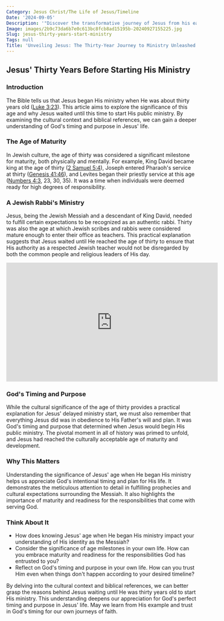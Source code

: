 ```yaml
---
Category: Jesus Christ/The Life of Jesus/Timeline
Date: '2024-09-05'
Description: '"Discover the transformative journey of Jesus from his early life to the momentous start of his ministry at the age of thirty in this insightful article."'
Image: images/2b9c73da6b7e0c613bc8fcb8ad15195b-20240927155225.jpg
Slug: jesus-thirty-years-start-ministry
Tags: null
Title: 'Unveiling Jesus: The Thirty-Year Journey to Ministry Unleashed'
---
```


## Jesus' Thirty Years Before Starting His Ministry

### Introduction
The Bible tells us that Jesus began His ministry when He was about thirty years old ([Luke 3:23](https://www.bibleref.com/Luke/3/Luke-3-23.html)). This article aims to explore the significance of this age and why Jesus waited until this time to start His public ministry. By examining the cultural context and biblical references, we can gain a deeper understanding of God's timing and purpose in Jesus' life.

### The Age of Maturity
In Jewish culture, the age of thirty was considered a significant milestone for maturity, both physically and mentally. For example, King David became king at the age of thirty ([2 Samuel 5:4](https://www.bibleref.com/2-Samuel/5/2-Samuel-5-4.html)), Joseph entered Pharaoh's service at thirty ([Genesis 41:46](https://www.bibleref.com/Genesis/41/Genesis-41-46.html)), and Levites began their priestly service at this age ([Numbers 4:3](https://www.bibleref.com/Numbers/4/Numbers-4-3.html), 23, 30, 35). It was a time when individuals were deemed ready for high degrees of responsibility.

### A Jewish Rabbi's Ministry
Jesus, being the Jewish Messiah and a descendant of King David, needed to fulfill certain expectations to be recognized as an authentic rabbi. Thirty was also the age at which Jewish scribes and rabbis were considered mature enough to enter their office as teachers. This practical explanation suggests that Jesus waited until He reached the age of thirty to ensure that His authority as a respected Jewish teacher would not be disregarded by both the common people and religious leaders of His day.


<iframe width="560" height="315" src="https://www.youtube.com/embed/nKIeZoOqkV4" frameborder="0" allow="autoplay; encrypted-media" allowfullscreen></iframe>


### God's Timing and Purpose
While the cultural significance of the age of thirty provides a practical explanation for Jesus' delayed ministry start, we must also remember that everything Jesus did was in obedience to His Father's will and plan. It was God's timing and purpose that determined when Jesus would begin His public ministry. The pivotal moment in all of history was primed to unfold, and Jesus had reached the culturally acceptable age of maturity and development.

### Why This Matters
Understanding the significance of Jesus' age when He began His ministry helps us appreciate God's intentional timing and plan for His life. It demonstrates the meticulous attention to detail in fulfilling prophecies and cultural expectations surrounding the Messiah. It also highlights the importance of maturity and readiness for the responsibilities that come with serving God.

### Think About It
- How does knowing Jesus' age when He began His ministry impact your understanding of His identity as the Messiah?
- Consider the significance of age milestones in your own life. How can you embrace maturity and readiness for the responsibilities God has entrusted to you?
- Reflect on God's timing and purpose in your own life. How can you trust Him even when things don't happen according to your desired timeline?

By delving into the cultural context and biblical references, we can better grasp the reasons behind Jesus waiting until He was thirty years old to start His ministry. This understanding deepens our appreciation for God's perfect timing and purpose in Jesus' life. May we learn from His example and trust in God's timing for our own journeys of faith.